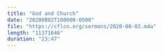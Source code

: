 ```yaml
---
title: "God and Church"
date: "20200802T100000-0500"
file: "https://cflcn.org/sermons/2020-08-02.m4a"
length: "11371646"
duration: "23:47"
---
```

